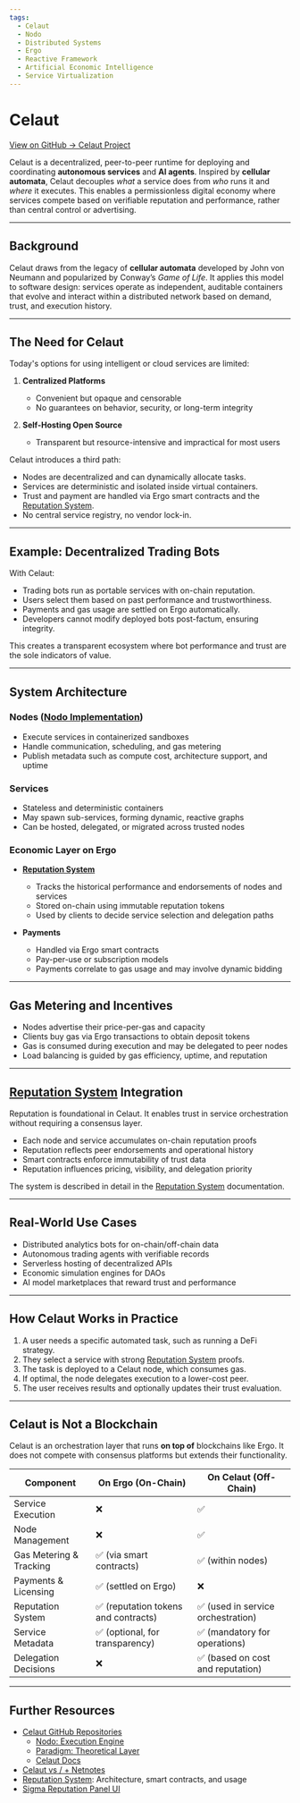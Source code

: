 ```yaml
---
tags:  
  - Celaut  
  - Nodo  
  - Distributed Systems  
  - Ergo  
  - Reactive Framework  
  - Artificial Economic Intelligence  
  - Service Virtualization  
---
```


# Celaut

[View on GitHub → Celaut Project](https://github.com/celaut-project)

Celaut is a decentralized, peer-to-peer runtime for deploying and coordinating **autonomous services** and **AI agents**. Inspired by **cellular automata**, Celaut decouples *what* a service does from *who* runs it and *where* it executes. This enables a permissionless digital economy where services compete based on verifiable reputation and performance, rather than central control or advertising.

---

## Background

Celaut draws from the legacy of **cellular automata** developed by John von Neumann and popularized by Conway’s *Game of Life*. It applies this model to software design: services operate as independent, auditable containers that evolve and interact within a distributed network based on demand, trust, and execution history.

---

## The Need for Celaut

Today's options for using intelligent or cloud services are limited:

1. **Centralized Platforms**
      - Convenient but opaque and censorable
      - No guarantees on behavior, security, or long-term integrity

2. **Self-Hosting Open Source**
      - Transparent but resource-intensive and impractical for most users

Celaut introduces a third path:

- Nodes are decentralized and can dynamically allocate tasks.
- Services are deterministic and isolated inside virtual containers.
- Trust and payment are handled via Ergo smart contracts and the [Reputation System](reputation-system.md).
- No central service registry, no vendor lock-in.

---

## Example: Decentralized Trading Bots

With Celaut:

- Trading bots run as portable services with on-chain reputation.
- Users select them based on past performance and trustworthiness.
- Payments and gas usage are settled on Ergo automatically.
- Developers cannot modify deployed bots post-factum, ensuring integrity.

This creates a transparent ecosystem where bot performance and trust are the sole indicators of value.

---

## System Architecture

### Nodes ([Nodo Implementation](https://github.com/celaut-project/nodo))

- Execute services in containerized sandboxes
- Handle communication, scheduling, and gas metering
- Publish metadata such as compute cost, architecture support, and uptime

### Services

- Stateless and deterministic containers
- May spawn sub-services, forming dynamic, reactive graphs
- Can be hosted, delegated, or migrated across trusted nodes

### Economic Layer on Ergo

- **[Reputation System](reputation-system.md)**  
    - Tracks the historical performance and endorsements of nodes and services
    - Stored on-chain using immutable reputation tokens
    - Used by clients to decide service selection and delegation paths

- **Payments**
    - Handled via Ergo smart contracts
    - Pay-per-use or subscription models
    - Payments correlate to gas usage and may involve dynamic bidding

---

## Gas Metering and Incentives

- Nodes advertise their price-per-gas and capacity
- Clients buy gas via Ergo transactions to obtain deposit tokens
- Gas is consumed during execution and may be delegated to peer nodes
- Load balancing is guided by gas efficiency, uptime, and reputation

---

## [Reputation System](reputation-system.md) Integration

Reputation is foundational in Celaut. It enables trust in service orchestration without requiring a consensus layer.

- Each node and service accumulates on-chain reputation proofs
- Reputation reflects peer endorsements and operational history
- Smart contracts enforce immutability of trust data
- Reputation influences pricing, visibility, and delegation priority

The system is described in detail in the [Reputation System](reputation-system.md) documentation.

---

## Real-World Use Cases

- Distributed analytics bots for on-chain/off-chain data
- Autonomous trading agents with verifiable records
- Serverless hosting of decentralized APIs
- Economic simulation engines for DAOs
- AI model marketplaces that reward trust and performance

---

## How Celaut Works in Practice

1. A user needs a specific automated task, such as running a DeFi strategy.
2. They select a service with strong [Reputation System](reputation-system.md) proofs.
3. The task is deployed to a Celaut node, which consumes gas.
4. If optimal, the node delegates execution to a lower-cost peer.
5. The user receives results and optionally updates their trust evaluation.

---

## Celaut is Not a Blockchain

Celaut is an orchestration layer that runs **on top of** blockchains like Ergo. It does not compete with consensus platforms but extends their functionality.

| Component               | On Ergo (On-Chain)                  | On Celaut (Off-Chain)               |
|-------------------------|-------------------------------------|-------------------------------------|
| Service Execution       | ❌                                  | ✅                                   |
| Node Management         | ❌                                  | ✅                                   |
| Gas Metering & Tracking | ✅ (via smart contracts)             | ✅ (within nodes)                    |
| Payments & Licensing    | ✅ (settled on Ergo)                 | ❌                                   |
| Reputation System       | ✅ (reputation tokens and contracts) | ✅ (used in service orchestration)   |
| Service Metadata        | ✅ (optional, for transparency)      | ✅ (mandatory for operations)        |
| Delegation Decisions    | ❌                                  | ✅ (based on cost and reputation)    |

---

## Further Resources

- [Celaut GitHub Repositories](https://github.com/celaut-project)
  - [Nodo: Execution Engine](https://github.com/celaut-project/nodo)
  - [Paradigm: Theoretical Layer](https://github.com/celaut-project/paradigm)
  - [Celaut Docs](https://github.com/celaut-project/docs)
- [Celaut vs / + Netnotes](celaut_v_netnotes.md)
- [Reputation System](reputation-system.md): Architecture, smart contracts, and usage
- [Sigma Reputation Panel UI](https://reputation-systems.github.io/sigma-reputation-panel/)
